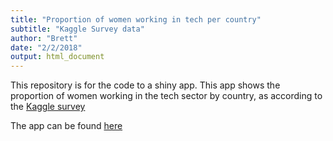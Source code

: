 ```yaml
---
title: "Proportion of women working in tech per country"
subtitle: "Kaggle Survey data"
author: "Brett"
date: "2/2/2018"
output: html_document
---
```


This repository is for the code to a shiny app. This app shows the proportion of women working in the tech sector by country, as according to the [Kaggle survey](https://www.kaggle.com/kaggle/kaggle-survey-2017)

The app can be found [here](https://brettory.shinyapps.io/gender_tech_country/) 

